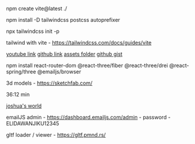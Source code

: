 npm create vite@latest ./

npm install -D tailwindcss postcss autoprefixer

npx tailwindcss init -p

tailwind with vite - https://tailwindcss.com/docs/guides/vite

[youtube link](https://youtu.be/FkowOdMjvYo?si=8u6EnFfpscf0Ya5b)
[github link](https://github.com/adrianhajdin/3D_portfolio.git)
[assets folder](https://drive.google.com/file/d/1TACDN8qFpi_NW66I4p48R9_MUmx-JT3P/edit?pli=1)
[github gist](https://gist.github.com/adrianhajdin/7bc0603ee0b1bd2872b80a62c24b5e5f#file-index-js)

npm install react-router-dom @react-three/fiber @react-three/drei @react-spring/three @emailjs/browser

3d models - https://sketchfab.com/

36:12 min

[joshua's world](https://www.joshuas.world/)

emailJS admin - https://dashboard.emailjs.com/admin 
	- password - ELIDAWANJIKU12345

gltf loader / viewer - https://gltf.pmnd.rs/